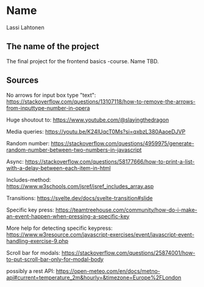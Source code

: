 # Name

Lassi Lahtonen

## The name of the project

The final project for the frontend basics -course. Name TBD.

## Sources

No arrows for input box type "text": https://stackoverflow.com/questions/13107118/how-to-remove-the-arrows-from-inputtype-number-in-opera

Huge shoutout to: https://www.youtube.com/@slayingthedragon

Media queries: https://youtu.be/K24lUqcT0Ms?si=qxbzL380AaoeDJVP

Random number: https://stackoverflow.com/questions/4959975/generate-random-number-between-two-numbers-in-javascript

Async: https://stackoverflow.com/questions/58177666/how-to-print-a-list-with-a-delay-between-each-item-in-html

Includes-method: https://www.w3schools.com/jsref/jsref_includes_array.asp

Transitions: https://svelte.dev/docs/svelte-transition#slide

Specific key press: https://teamtreehouse.com/community/how-do-i-make-an-event-happen-when-pressing-a-specific-key

More help for detecting specific keypress: https://www.w3resource.com/javascript-exercises/event/javascript-event-handling-exercise-9.php

Scroll bar for modals: https://stackoverflow.com/questions/25874001/how-to-put-scroll-bar-only-for-modal-body

possibly a rest API: https://open-meteo.com/en/docs/metno-api#current=temperature_2m&hourly=&timezone=Europe%2FLondon
